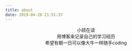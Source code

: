 ```yaml
---
title: about 
date: 2019-04-28 21:51:37
---
```

<center>
小硕在读 
<br>
用博客来记录自己的学习经历
<br>
希望有朝一日可以像大牛一样随手coding
</center>
